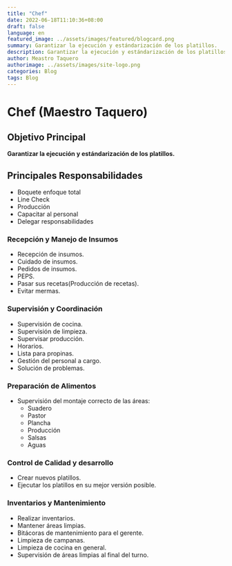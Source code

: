 ```yaml
---
title: "Chef"
date: 2022-06-18T11:10:36+08:00
draft: false
language: en
featured_image: ../assets/images/featured/blogcard.png
summary: Garantizar la ejecución y estándarización de los platillos.
description: Garantizar la ejecución y estándarización de los platillos.
author: Meastro Taquero
authorimage: ../assets/images/site-logo.png
categories: Blog
tags: Blog
---
```

# Chef (Maestro Taquero)

## Objetivo Principal
**Garantizar la ejecución y estándarización de los platillos.**

## Principales Responsabilidades
- Boquete enfoque total
- Line Check
- Producción
- Capacitar al personal
- Delegar responsabilidades

### Recepción y Manejo de Insumos
- Recepción de insumos.
- Cuidado de insumos.
- Pedidos de insumos.
- PEPS.
- Pasar sus recetas(Producción de recetas).
- Evitar mermas.

### Supervisión y Coordinación
- Supervisión de cocina.
- Supervisión de limpieza.
- Supervisar producción.
- Horarios.
- Lista para propinas.
- Gestión del personal a cargo.
- Solución de problemas.

### Preparación de Alimentos
- Supervisión del montaje correcto de las áreas:
    - Suadero
    - Pastor
    - Plancha
    - Producción
    - Salsas
    - Aguas

### Control de Calidad y desarrollo
- Crear nuevos platillos.
- Ejecutar los platillos en su mejor versión posible.

### Inventarios y Mantenimiento
- Realizar inventarios.
- Mantener áreas limpias.
- Bitácoras de mantenimiento para el gerente.
- Limpieza de campanas.
- Limpieza de cocina en general.
- Supervisión de áreas limpias al final del turno.
